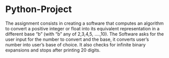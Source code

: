 # Python-Project
The assignment consists in creating a software that computes an algorithm to convert a positive integer or float into its equivalent 
representation in a different base “b” (with “b” any of 2,3,4,5, ….,10).
The Software asks for the user input for the number to convert and the base, it converts user’s number into user’s base of choice. 
It also checks for infinite binary expansions and stops after printing 20 digits.

